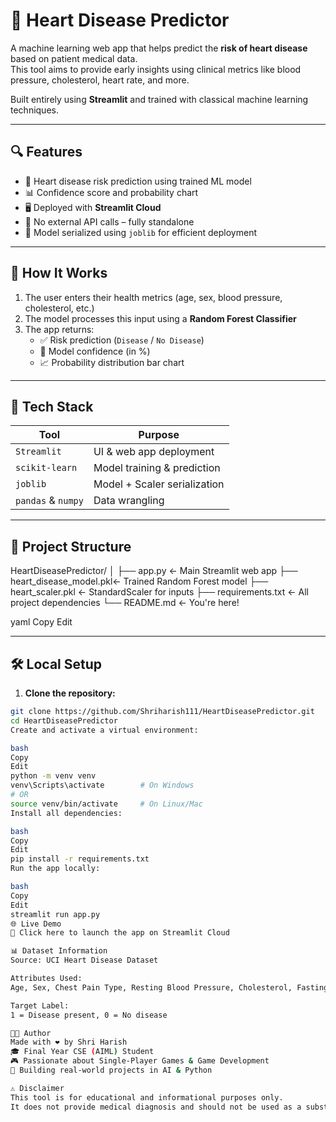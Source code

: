 # 💓 Heart Disease Predictor

A machine learning web app that helps predict the **risk of heart disease** based on patient medical data.  
This tool aims to provide early insights using clinical metrics like blood pressure, cholesterol, heart rate, and more.

Built entirely using **Streamlit** and trained with classical machine learning techniques.

---

## 🔍 Features

- 🧠 Heart disease risk prediction using trained ML model
- 📊 Confidence score and probability chart
- 🖥️ Deployed with **Streamlit Cloud**
- 🔐 No external API calls – fully standalone
- 💾 Model serialized using `joblib` for efficient deployment

---

## 🚀 How It Works

1. The user enters their health metrics (age, sex, blood pressure, cholesterol, etc.)
2. The model processes this input using a **Random Forest Classifier**
3. The app returns:
   - ✅ Risk prediction (`Disease` / `No Disease`)
   - 🎯 Model confidence (in %)
   - 📈 Probability distribution bar chart

---

## 🧠 Tech Stack

| Tool              | Purpose                          |
|-------------------|----------------------------------|
| `Streamlit`       | UI & web app deployment          |
| `scikit-learn`    | Model training & prediction      |
| `joblib`          | Model + Scaler serialization     |
| `pandas` & `numpy`| Data wrangling                   |

---

## 📁 Project Structure

HeartDiseasePredictor/
│
├── app.py ← Main Streamlit web app
├── heart_disease_model.pkl← Trained Random Forest model
├── heart_scaler.pkl ← StandardScaler for inputs
├── requirements.txt ← All project dependencies
└── README.md ← You're here!

yaml
Copy
Edit

---

## 🛠️ Local Setup

1. **Clone the repository:**

```bash
git clone https://github.com/Shriharish111/HeartDiseasePredictor.git
cd HeartDiseasePredictor
Create and activate a virtual environment:

bash
Copy
Edit
python -m venv venv
venv\Scripts\activate        # On Windows
# OR
source venv/bin/activate     # On Linux/Mac
Install all dependencies:

bash
Copy
Edit
pip install -r requirements.txt
Run the app locally:

bash
Copy
Edit
streamlit run app.py
🌐 Live Demo
🔗 Click here to launch the app on Streamlit Cloud

📊 Dataset Information
Source: UCI Heart Disease Dataset

Attributes Used:
Age, Sex, Chest Pain Type, Resting Blood Pressure, Cholesterol, Fasting Blood Sugar, Resting ECG, Max Heart Rate, Exercise-induced Angina, ST Depression, Slope, Number of Major Vessels, Thalassemia

Target Label:
1 = Disease present, 0 = No disease

👨‍💻 Author
Made with ❤️ by Shri Harish
🎓 Final Year CSE (AIML) Student
🎮 Passionate about Single-Player Games & Game Development
🚀 Building real-world projects in AI & Python

⚠️ Disclaimer
This tool is for educational and informational purposes only.
It does not provide medical diagnosis and should not be used as a substitute for professional healthcare advice.

